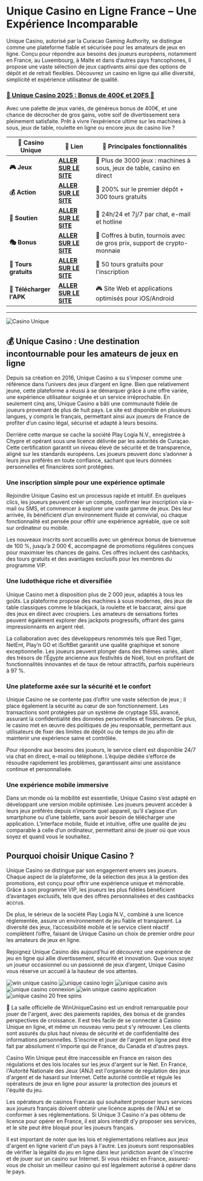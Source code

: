 # Unique Casino en Ligne France – Une Expérience Incomparable

Unique Casino, autorisé par la Curacao Gaming Authority, se distingue comme une plateforme fiable et sécurisée pour les amateurs de jeux en ligne. Conçu pour répondre aux besoins des joueurs européens, notamment en France, au Luxembourg, à Malte et dans d’autres pays francophones, il propose une vaste sélection de jeux captivants ainsi que des options de dépôt et de retrait flexibles. Découvrez un casino en ligne qui allie diversité, simplicité et expérience utilisateur de qualité.

### [🎰 Unique Casino 2025 : Bonus de 400€ et 20FS 💎](https://tinyurl.com/4anhv33c)

Avec une palette de jeux variés, de généreux bonus de 400€, et une chance de décrocher de gros gains, votre soif de divertissement sera pleinement satisfaite. Prêt à vivre l’expérience ultime sur les machines à sous, jeux de table, roulette en ligne ou encore jeux de casino live ?


| 🚩 Casino Unique    | 🔗 Lien                          | 🌟 Principales fonctionnalités                                                                                                      |
|------------------------|------------------------------------|-------------------------------------------------------------------------------------------------------------------------------|
| **🎮 Jeux**      | [**ALLER SUR LE SITE**](https://tinyurl.com/4anhv33c)      | 🎲 	Plus de 3000 jeux : machines à sous, jeux de table, casino en direct                                     |
| **💰 Action** | [**ALLER SUR LE SITE**](https://tinyurl.com/4anhv33c) | 💸 	200% sur le premier dépôt + 300 tours gratuits                                                         |
| **🍜 Soutien** | [**ALLER SUR LE SITE**](https://tinyurl.com/4anhv33c) | 🎯 24h/24 et 7j/7 par chat, e-mail et hotline|
| **🎭 Bonus**    | [**ALLER SUR LE SITE**](https://tinyurl.com/4anhv33c)        | 🎰 Coffres à butin, tournois avec de gros prix, support de crypto-monnaie                                   |
| **🕺 Tours gratuits**    | [**ALLER SUR LE SITE**](https://tinyurl.com/4anhv33c)     | 🌟 50 tours gratuits pour l'inscription                                                                      |
| **🌟 Télécharger l'APK**     | [**ALLER SUR LE SITE**](https://tinyurl.com/4anhv33c)      | 🎮 Site Web et applications optimisés pour iOS/Android                                               |
***


![Casino Unique](https://ts2.mm.bing.net/th?q=Casino%20Unique)


## 💰 Unique Casino : Une destination incontournable pour les amateurs de jeux en ligne

Depuis sa création en 2016, Unique Casino a su s’imposer comme une référence dans l’univers des jeux d’argent en ligne. Bien que relativement jeune, cette plateforme a réussi à se démarquer grâce à une offre variée, une expérience utilisateur soignée et un service irréprochable. En seulement cinq ans, Unique Casino a bâti une communauté fidèle de joueurs provenant de plus de huit pays. Le site est disponible en plusieurs langues, y compris le français, permettant ainsi aux joueurs de France de profiter d’un casino légal, sécurisé et adapté à leurs besoins.

Derrière cette marque se cache la société Play Logia N.V., enregistrée à Chypre et opérant sous une licence délivrée par les autorités de Curaçao. Cette certification garantit un niveau élevé de sécurité et de transparence, aligné sur les standards européens. Les joueurs peuvent donc s’adonner à leurs jeux préférés en toute confiance, sachant que leurs données personnelles et financières sont protégées.


### Une inscription simple pour une expérience optimale

Rejoindre Unique Casino est un processus rapide et intuitif. En quelques clics, les joueurs peuvent créer un compte, confirmer leur inscription via e-mail ou SMS, et commencer à explorer une vaste gamme de jeux. Dès leur arrivée, ils bénéficient d’un environnement fluide et convivial, où chaque fonctionnalité est pensée pour offrir une expérience agréable, que ce soit sur ordinateur ou mobile.

Les nouveaux inscrits sont accueillis avec un généreux bonus de bienvenue de 100 %, jusqu’à 2 000 €, accompagné de promotions régulières conçues pour maximiser les chances de gains. Ces offres incluent des cashbacks, des tours gratuits et des avantages exclusifs pour les membres du programme VIP.


### Une ludothèque riche et diversifiée

Unique Casino met à disposition plus de 2 000 jeux, adaptés à tous les goûts. La plateforme propose des machines à sous modernes, des jeux de table classiques comme le blackjack, la roulette et le baccarat, ainsi que des jeux en direct avec croupiers. Les amateurs de sensations fortes peuvent également explorer des jackpots progressifs, offrant des gains impressionnants en argent réel.

La collaboration avec des développeurs renommés tels que Red Tiger, NetEnt, Play’n GO et iSoftBet garantit une qualité graphique et sonore exceptionnelle. Les joueurs peuvent plonger dans des thèmes variés, allant des trésors de l’Égypte ancienne aux festivités de Noël, tout en profitant de fonctionnalités innovantes et de taux de retour attractifs, parfois supérieurs à 97 %.


### Une plateforme axée sur la sécurité et le confort

Unique Casino ne se contente pas d’offrir une vaste sélection de jeux ; il place également la sécurité au cœur de son fonctionnement. Les transactions sont protégées par un système de cryptage SSL avancé, assurant la confidentialité des données personnelles et financières. De plus, le casino met en œuvre des politiques de jeu responsable, permettant aux utilisateurs de fixer des limites de dépôt ou de temps de jeu afin de maintenir une expérience saine et contrôlée.

Pour répondre aux besoins des joueurs, le service client est disponible 24/7 via chat en direct, e-mail ou téléphone. L’équipe dédiée s’efforce de résoudre rapidement les problèmes, garantissant ainsi une assistance continue et personnalisée.


### Une expérience mobile immersive

Dans un monde où la mobilité est essentielle, Unique Casino s’est adapté en développant une version mobile optimisée. Les joueurs peuvent accéder à leurs jeux préférés depuis n’importe quel appareil, qu’il s’agisse d’un smartphone ou d’une tablette, sans avoir besoin de télécharger une application. L’interface mobile, fluide et intuitive, offre une qualité de jeu comparable à celle d’un ordinateur, permettant ainsi de jouer où que vous soyez et quand vous le souhaitez.


## Pourquoi choisir Unique Casino ?

Unique Casino se distingue par son engagement envers ses joueurs. Chaque aspect de la plateforme, de la sélection des jeux à la gestion des promotions, est conçu pour offrir une expérience unique et mémorable. Grâce à son programme VIP, les joueurs les plus fidèles bénéficient d’avantages exclusifs, tels que des offres personnalisées et des cashbacks accrus.

De plus, le sérieux de la société Play Logia N.V., combiné à une licence réglementée, assure un environnement de jeu fiable et transparent. La diversité des jeux, l’accessibilité mobile et le service client réactif complètent l’offre, faisant de Unique Casino un choix de premier ordre pour les amateurs de jeux en ligne.

Rejoignez Unique Casino dès aujourd’hui et découvrez une expérience de jeu en ligne qui allie divertissement, sécurité et innovation. Que vous soyez un joueur occasionnel ou un passionné de jeux d’argent, Unique Casino vous réserve un accueil à la hauteur de vos attentes.


![win unique casino](https://ts2.mm.bing.net/th?q=win%20unique%20casino)
![unique casino login](https://ts2.mm.bing.net/th?q=unique%20casino%20login)
![unique casino avis](https://ts2.mm.bing.net/th?q=unique%20casino%20avis)
![unique casino connexion](https://ts2.mm.bing.net/th?q=unique%20casino%20connexion)
![win unique casino application](https://ts2.mm.bing.net/th?q=win%20unique%20casino%20application)
![unique casino 20 free spins](https://ts2.mm.bing.net/th?q=unique%20casino%2020%20free%20spins​​)


La salle officielle de WinUniqueCasino est un endroit remarquable pour jouer de l'argent, avec des paiements rapides, des bonus et de grandes perspectives de croissance. Il est très facile de se connecter à Casino Unique en ligne, et même un nouveau venu peut s'y retrouver. Les clients sont assurés du plus haut niveau de sécurité et de confidentialité des informations personnelles. S'inscrire et jouer de l'argent en ligne peut être fait par absolument n'importe qui de France, du Canada et d'autres pays.

Casino Win Unique peut être inaccessible en France en raison des régulations et des lois locales sur les jeux d'argent sur le Net. En France, l'Autorité Nationale des Jeux (ANJ) est l'organisme de régulation des jeux d'argent et de hasard sur Internet. Cette autorité contrôle et régule les opérateurs de jeux en ligne pour assurer la protection des joueurs et l'équité du jeu.

Les opérateurs de casinos Francais qui souhaitent proposer leurs services aux joueurs français doivent obtenir une licence auprès de l'ANJ et se conformer à ses réglementations. Si Unique 3 Casino n'a pas obtenu de licence pour opérer en France, il est alors interdit d'y proposer ses services, et le site peut être bloqué pour les joueurs français.

Il est important de noter que les lois et réglementations relatives aux jeux d'argent en ligne varient d'un pays à l'autre. Les joueurs sont responsables de vérifier la légalité du jeu en ligne dans leur juridiction avant de s'inscrire et de jouer sur un casino sur Internet. Si vous résidez en France, assurez-vous de choisir un meilleur casino qui est légalement autorisé à opérer dans le pays.
